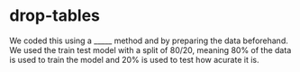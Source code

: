 # drop-tables
We coded this using a _____ method and by preparing the data beforehand. We used the train test model with a split of 80/20, meaning 80% of the data is used to train the model and 20% is used to test how acurate it is.
